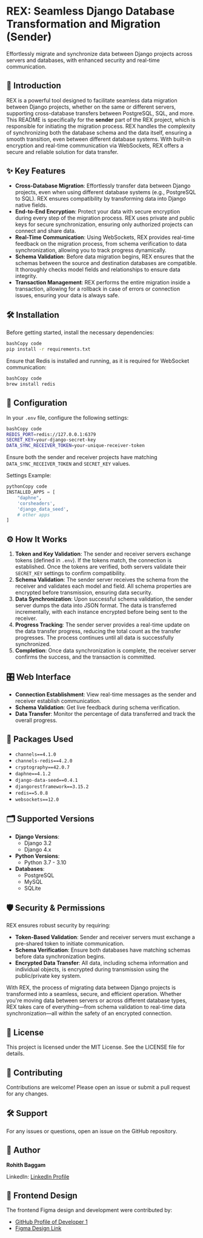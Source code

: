 # REX: Seamless Django Database Transformation and Migration (Sender)

Effortlessly migrate and synchronize data between Django projects across servers and databases, with enhanced security and real-time communication.

## 🚀 Introduction

REX is a powerful tool designed to facilitate seamless data migration between Django projects, whether on the same or different servers, supporting cross-database transfers between PostgreSQL, SQL, and more. This README is specifically for the **sender** part of the REX project, which is responsible for initiating the migration process. REX handles the complexity of synchronizing both the database schema and the data itself, ensuring a smooth transition, even between different database systems. With built-in encryption and real-time communication via WebSockets, REX offers a secure and reliable solution for data transfer.

## ✨ Key Features

- **Cross-Database Migration**: Effortlessly transfer data between Django projects, even when using different database systems (e.g., PostgreSQL to SQL). REX ensures compatibility by transforming data into Django native fields.
- **End-to-End Encryption**: Protect your data with secure encryption during every step of the migration process. REX uses private and public keys for secure synchronization, ensuring only authorized projects can connect and share data.
- **Real-Time Communication**: Using WebSockets, REX provides real-time feedback on the migration process, from schema verification to data synchronization, allowing you to track progress dynamically.
- **Schema Validation**: Before data migration begins, REX ensures that the schemas between the source and destination databases are compatible. It thoroughly checks model fields and relationships to ensure data integrity.
- **Transaction Management**: REX performs the entire migration inside a transaction, allowing for a rollback in case of errors or connection issues, ensuring your data is always safe.

## 🛠 Installation

Before getting started, install the necessary dependencies:

```bash
bashCopy code
pip install -r requirements.txt

```

Ensure that Redis is installed and running, as it is required for WebSocket communication:

```bash
bashCopy code
brew install redis

```

## 🔧 Configuration

In your `.env` file, configure the following settings:

```bash
bashCopy code
REDIS_PORT=redis://127.0.0.1:6379
SECRET_KEY=your-django-secret-key
DATA_SYNC_RECEIVER_TOKEN=your-unique-receiver-token

```

Ensure both the sender and receiver projects have matching `DATA_SYNC_RECEIVER_TOKEN` and `SECRET_KEY` values.

Settings Example:

```python
pythonCopy code
INSTALLED_APPS = [
    "daphne",
    'corsheaders',
    'django_data_seed',
    # other apps
]

```

## ⚙️ How It Works

1. **Token and Key Validation**: The sender and receiver servers exchange tokens (defined in `.env`). If the tokens match, the connection is established. Once the tokens are verified, both servers validate their `SECRET_KEY` settings to confirm compatibility.
2. **Schema Validation**: The sender server receives the schema from the receiver and validates each model and field. All schema properties are encrypted before transmission, ensuring data security.
3. **Data Synchronization**: Upon successful schema validation, the sender server dumps the data into JSON format. The data is transferred incrementally, with each instance encrypted before being sent to the receiver.
4. **Progress Tracking**: The sender server provides a real-time update on the data transfer progress, reducing the total count as the transfer progresses. The process continues until all data is successfully synchronized.
5. **Completion**: Once data synchronization is complete, the receiver server confirms the success, and the transaction is committed.

## 🎛 Web Interface

- **Connection Establishment**: View real-time messages as the sender and receiver establish communication.
- **Schema Validation**: Get live feedback during schema verification.
- **Data Transfer**: Monitor the percentage of data transferred and track the overall progress.

## 🧩 Packages Used

- `channels==4.1.0`
- `channels-redis==4.2.0`
- `cryptography==42.0.7`
- `daphne==4.1.2`
- `django-data-seed==0.4.1`
- `djangorestframework==3.15.2`
- `redis==5.0.8`
- `websockets==12.0`

## 🗂 Supported Versions

- **Django Versions**:
  - Django 3.2
  - Django 4.x
- **Python Versions**:
  - Python 3.7 - 3.10
- **Databases**:
  - PostgreSQL
  - MySQL
  - SQLite

## 🛡 Security & Permissions

REX ensures robust security by requiring:

- **Token-Based Validation**: Sender and receiver servers must exchange a pre-shared token to initiate communication.
- **Schema Verification**: Ensure both databases have matching schemas before data synchronization begins.
- **Encrypted Data Transfer**: All data, including schema information and individual objects, is encrypted during transmission using the public/private key system.

With REX, the process of migrating data between Django projects is transformed into a seamless, secure, and efficient operation. Whether you're moving data between servers or across different database types, REX takes care of everything—from schema validation to real-time data synchronization—all within the safety of an encrypted connection.

## 📝 License

This project is licensed under the MIT License. See the LICENSE file for details.

## 🤝 Contributing

Contributions are welcome! Please open an issue or submit a pull request for any changes.

## 🛠 Support

For any issues or questions, open an issue on the GitHub repository.

## 👤 Author

**Rohith Baggam**

LinkedIn: [LinkedIn Profile](https://www.linkedin.com/in/rohith-baggam/)

## 🎨 Frontend Design

The frontend Figma design and development were contributed by:

- [GitHub Profile of Developer 1](https://www.notion.so/c703ebb1b35c482cbde9e0641f7fbf15?pvs=21)
- [Figma Design Link](https://www.figma.com/design/lcAVBTVFooPSZxiiJJm3fg/Projects?node-id=60-2&t=GtEGEGXnPc58x9VO-1)
